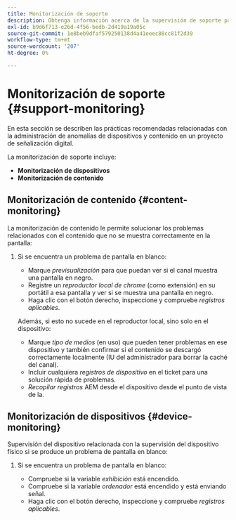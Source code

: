 ```yaml
---
title: Monitorización de soporte
description: Obtenga información acerca de la supervisión de soporte para la Guía de prácticas recomendadas de AEM Screens.
exl-id: b9d6f713-e26d-4f56-bedb-2d419a19a05c
source-git-commit: 1e8beb9dfaf579250138d4a41eeec88cc81f2d39
workflow-type: tm+mt
source-wordcount: '207'
ht-degree: 0%

---
```


# Monitorización de soporte {#support-monitoring}

En esta sección se describen las prácticas recomendadas relacionadas con la administración de anomalías de dispositivos y contenido en un proyecto de señalización digital.

La monitorización de soporte incluye:

* **Monitorización de dispositivos**
* **Monitorización de contenido**

## Monitorización de contenido {#content-monitoring}

La monitorización de contenido le permite solucionar los problemas relacionados con el contenido que no se muestra correctamente en la pantalla:

1. Si se encuentra un problema de pantalla en blanco:

   * Marque *previsualización* para que puedan ver si el canal muestra una pantalla en negro.
   * Registre un *reproductor local de chrome* (como extensión) en su portátil a esa pantalla y ver si se muestra una pantalla en negro.
   * Haga clic con el botón derecho, inspeccione y compruebe *registros aplicables*.

   Además, si esto no sucede en el reproductor local, sino solo en el dispositivo:

   * Marque *tipo de medios* (en uso) que pueden tener problemas en ese dispositivo y también confirmar si el contenido se descargó correctamente localmente (IU del administrador para borrar la caché del canal).
   * Incluir cualquiera *registros de dispositivo* en el ticket para una solución rápida de problemas.
   * *Recopilar registros* AEM desde el dispositivo desde el punto de vista de la.

## Monitorización de dispositivos {#device-monitoring}

Supervisión del dispositivo relacionada con la supervisión del dispositivo físico si se produce un problema de pantalla en blanco:

1. Si se encuentra un problema de pantalla en blanco:

   * Compruebe si la variable *exhibición* está encendido.
   * Compruebe si la variable *ordenador* está encendido y está enviando señal.
   * Haga clic con el botón derecho, inspeccione y compruebe *registros aplicables*.
